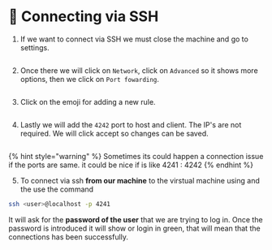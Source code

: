# 👬 Connecting via SSH

1. If we want to connect via SSH we must close the machine and go to settings.

<figure><img src="../../.gitbook/assets/image (169).png" alt=""><figcaption></figcaption></figure>

2. Once there we will click on `Network`, click on `Advanced` so it shows more options, then we click on `Port fowarding`.

<figure><img src="../../.gitbook/assets/image (170).png" alt=""><figcaption></figcaption></figure>

3. Click on the emoji for adding a new rule.

<figure><img src="../../.gitbook/assets/image (171).png" alt=""><figcaption></figcaption></figure>

4. Lastly we will add the `4242` port to host and client. The IP's are not required. We will click accept so changes can be saved.

<figure><img src="../../.gitbook/assets/image (172).png" alt=""><figcaption></figcaption></figure>

{% hint style="warning" %}
Sometimes its could happen a connection issue if the ports are same. it could be nice if is like 4241 : 4242
{% endhint %}

5. To connect via ssh **from our machine** to the virstual machine using and the use the command

```sh
ssh <user>@localhost -p 4241
```

It will ask for the **password of the user** that we are trying to log in. Once the password is introduced it will show or login in green, that will mean that the connections has been successfully.
